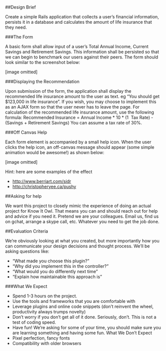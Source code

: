 ##Design Brief

Create a simple Rails application that collects a user’s financial information, persists it in a database and calculates the amount of life insurance that they need.

###The Form

A basic form shall allow input of a user’s Total Annual Income, Current Savings and Retirement Savings. This information shall be persisted so that we can begin to benchmark our users against their peers. The form should look similar to the screenshot below:

[image omitted]

###Displaying the Recommendation

Upon submission of the form, the application shall display the recommended life insurance amount to the user as text. eg “You should get $123,000 in life insurance”. If you wish, you may choose to implement this as an AJAX form so that the user never has to leave the page.
For calculation of the recommended life insurance amount, use the following formula:
Recommended Insurance = Annual Income * 10 * (1 ­ Tax Rate) ­ (Savings + Retirement Savings)
You can assume a tax rate of 30%.

###Off Canvas Help

Each form element is accompanied by a small help icon. When the user clicks the help icon, an off-canvas message should appear (some simple animation would be awesome!) as shown below:

[image omitted]


Hint: here are some examples of the effect

* http://www.berriart.com/sidr
* http://christopheryee.ca/pushy


##Asking for help

We want this project to closely mimic the experience of doing an actual project for Know It Owl. That means you can and should reach out for help and advice if you need it. Pretend we are your colleagues. Email us, find us on gchat, arrange a skype call, etc. Whatever you need to get the job done.

##Evaluation Criteria

We’re obviously looking at what you created, but more importantly how you can communicate your design decisions and thought process. We’ll be asking questions like:

* “What made you choose this plugin?”
* “Why did you implement this in the controller?”
* “What would you do differently next time”
* “Explain how maintainable this approach is”

###What We Expect

* Spend 1-3 hours on the project.
* Use the tools and frameworks that you are comfortable with
* Leverage plugins and online code snippets (don’t reinvent the wheel, productivity
always trumps novelty)
* Don’t worry if you don’t get all of it done. Seriously, don’t. This is not a test of coding
speed.
* Have fun! We’re asking for some of your time, you should make sure you are learning
something and having some fun.
What We Don’t Expect
* Pixel perfection, fancy fonts
* Compatibility with older browsers

